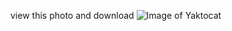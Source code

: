 view this photo and download
![Image of Yaktocat](https://octodex.github.com/images/yaktocat.png)


